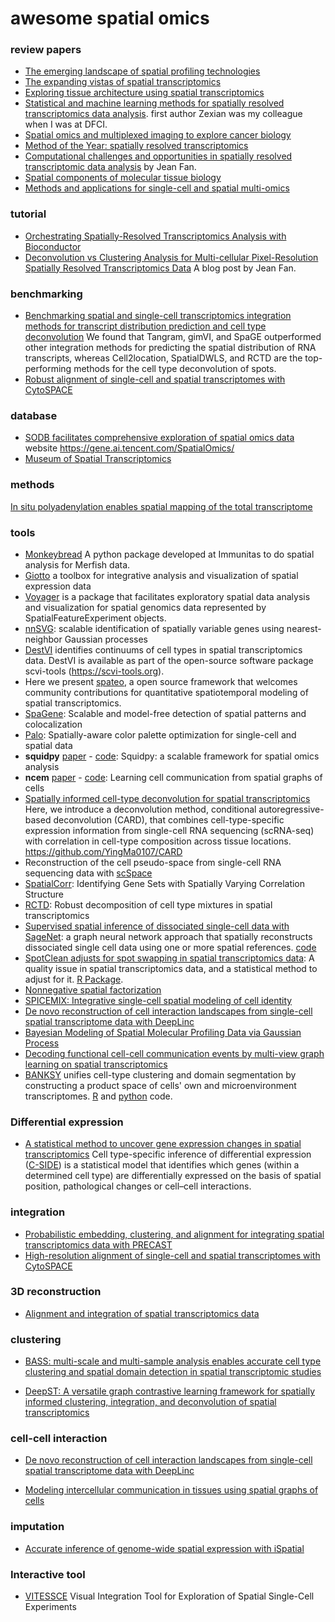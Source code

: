 # awesome spatial omics

### review papers

* [The emerging landscape of spatial profiling technologies](https://www.nature.com/articles/s41576-022-00515-3)
* [The expanding vistas of spatial transcriptomics](https://www.nature.com/articles/s41587-022-01448-2)
* [Exploring tissue architecture using spatial transcriptomics](https://www.nature.com/articles/s41586-021-03634-9)
* [Statistical and machine learning methods for spatially resolved transcriptomics data analysis](https://genomebiology.biomedcentral.com/articles/10.1186/s13059-022-02653-7). first author Zexian was my colleague when I was at DFCI.
* [Spatial omics and multiplexed imaging to explore cancer biology](https://www.nature.com/articles/s41592-021-01203-6)
* [Method of the Year: spatially resolved transcriptomics](https://www.nature.com/articles/s41592-020-01033-y)
* [Computational challenges and opportunities in spatially resolved transcriptomic data analysis](https://www.nature.com/articles/s41467-021-25557-9) by Jean Fan.
* [Spatial components of molecular tissue biology](https://www.nature.com/articles/s41587-021-01182-1)
* [Methods and applications for single-cell and spatial multi-omics](https://www.nature.com/articles/s41576-023-00580-2)

### tutorial

* [Orchestrating Spatially-Resolved Transcriptomics Analysis with Bioconductor](https://lmweber.org/OSTA-book/)
* [Deconvolution vs Clustering Analysis for Multi-cellular Pixel-Resolution Spatially Resolved Transcriptomics Data](https://jef.works/blog/2022/05/03/deconvolution-vs-clustering/) A blog post by Jean Fan.

### benchmarking 

* [Benchmarking spatial and single-cell transcriptomics integration methods for transcript distribution prediction and cell type deconvolution](https://www.nature.com/articles/s41592-022-01480-9) We found that Tangram, gimVI, and SpaGE outperformed other integration methods for predicting the spatial distribution of RNA transcripts, whereas Cell2location, SpatialDWLS, and RCTD are the top-performing methods for the cell type deconvolution of spots.
* [Robust alignment of single-cell and spatial transcriptomes with CytoSPACE](https://www.biorxiv.org/content/10.1101/2022.05.20.488356v1.full.pdf)

### database

* [SODB facilitates comprehensive exploration of spatial omics data](https://www.nature.com/articles/s41592-023-01773-7) website https://gene.ai.tencent.com/SpatialOmics/
* [Museum of Spatial Transcriptomics](https://pachterlab.github.io/LP_2021/index.html)

### methods

[In situ polyadenylation enables spatial mapping of the total transcriptome](https://www.biorxiv.org/content/10.1101/2022.04.20.488964v1)

### tools

* [Monkeybread](https://monkeybread.readthedocs.io/en/latest/notebooks/tutorial.html) A python package developed at Immunitas to do spatial analysis for Merfish data.
* [Giotto](https://genomebiology.biomedcentral.com/articles/10.1186/s13059-021-02286-2) a toolbox for integrative analysis and visualization of spatial expression data
* [Voyager](https://pachterlab.github.io/voyager/index.html) is a package that facilitates exploratory spatial data analysis and visualization for spatial genomics data represented by SpatialFeatureExperiment objects.
* [nnSVG](https://www.biorxiv.org/content/10.1101/2022.05.16.492124v1): scalable identification of spatially variable genes using nearest-neighbor Gaussian processes
* [DestVI](https://www.nature.com/articles/s41587-022-01272-8) identifies continuums of cell types in spatial transcriptomics data. DestVI is available as part of the open-source software package scvi-tools (https://scvi-tools.org).
* Here we present [spateo](https://spateo-release.readthedocs.io/en/latest/), a open source framework that welcomes community contributions for quantitative spatiotemporal modeling of spatial transcriptomics.
* [SpaGene]( https://biorxiv.org/content/10.1101/2022.04.20.488961v1.full.pdf
): Scalable and model-free detection of spatial patterns and colocalization
* [Palo](https://www.biorxiv.org/content/10.1101/2022.03.13.484080v1): Spatially-aware color palette optimization for single-cell and spatial data
* **squidpy** [paper](https://www.nature.com/articles/s41592-021-01358-2) - [code](https://squidpy.readthedocs.io/en/latest/): Squidpy: a scalable framework for spatial omics analysis
* **ncem** [paper](https://www.biorxiv.org/content/10.1101/2021.07.11.451750v1) - [code](https://ncem.readthedocs.io/en/latest/): Learning cell communication from spatial graphs of cells
* [Spatially informed cell-type deconvolution for spatial transcriptomics](https://www.nature.com/articles/s41587-022-01273-7) Here, we introduce a deconvolution method, conditional autoregressive-based deconvolution (CARD), that combines cell-type-specific expression information from single-cell RNA sequencing (scRNA-seq) with correlation in cell-type composition across tissue locations. https://github.com/YingMa0107/CARD
* Reconstruction of the cell pseudo-space from single-cell RNA sequencing data with [scSpace](https://www.biorxiv.org/content/10.1101/2022.05.07.491043v1)
* [SpatialCorr](https://www.biorxiv.org/content/10.1101/2022.02.04.479191v1.full): Identifying Gene Sets with Spatially Varying Correlation Structure
* [RCTD](https://www.nature.com/articles/s41587-021-00830-w): Robust decomposition of cell type mixtures in spatial transcriptomics
* [Supervised spatial inference of dissociated single-cell data with SageNet](https://www.biorxiv.org/content/10.1101/2022.04.14.488419v1): a graph neural network approach that spatially reconstructs dissociated single cell data using one or more spatial references. [code](https://github.com/MarioniLab/SageNet)
* [SpotClean adjusts for spot swapping in spatial transcriptomics data](https://www.biorxiv.org/content/10.1101/2021.06.11.448105v3.full): A quality issue in spatial transcriptomics data, and a statistical method to adjust for it. [R Package](https://github.com/zijianni/SpotClean).
* [Nonnegative spatial factorization](https://arxiv.org/abs/2110.06122)
* [SPICEMIX: Integrative single-cell spatial modeling of cell identity](https://www.biorxiv.org/content/10.1101/2020.11.29.383067v3)
* [De novo reconstruction of cell interaction landscapes from single-cell spatial transcriptome data with DeepLinc](https://pubmed.ncbi.nlm.nih.gov/35659722/)
* [Bayesian Modeling of Spatial Molecular Profiling Data via Gaussian Process](https://arxiv.org/abs/2012.03326)
* [Decoding functional cell-cell communication events by multi-view graph learning on spatial transcriptomics](https://www.biorxiv.org/content/10.1101/2022.06.22.496105v1)
* [BANKSY](https://www.biorxiv.org/content/10.1101/2022.04.14.488259v1) unifies cell-type clustering and domain segmentation by constructing a product space of cells' own and microenvironment transcriptomes. [R](https://github.com/prabhakarlab/Banksy) and [python](https://github.com/prabhakarlab/Banksy_py) code.  

### Differential expression

* [A statistical method to uncover gene expression changes in spatial transcriptomics](https://www.nature.com/articles/s41592-022-01576-2) Cell type-specific inference of differential expression ([C-SIDE](https://github.com/dmcable/spacexr)) is a statistical model that identifies which genes (within a determined cell type) are differentially expressed on the basis of spatial position, pathological changes or cell–cell interactions. 

### integration 

* [Probabilistic embedding, clustering, and alignment for integrating spatial transcriptomics data with PRECAST](https://www.nature.com/articles/s41467-023-35947-w)
* [High-resolution alignment of single-cell and spatial transcriptomes with CytoSPACE](https://www.nature.com/articles/s41587-023-01697-9)

### 3D reconstruction

* [Alignment and integration of spatial transcriptomics data](https://www.nature.com/articles/s41592-022-01459-6)

### clustering

* [BASS: multi-scale and multi-sample analysis enables accurate cell type clustering and spatial domain detection in spatial transcriptomic studies](https://genomebiology.biomedcentral.com/articles/10.1186/s13059-022-02734-7)

* [DeepST: A versatile graph contrastive learning framework for spatially informed clustering, integration, and deconvolution of spatial transcriptomics](https://www.biorxiv.org/content/10.1101/2022.08.02.502407v1)

### cell-cell interaction

* [De novo reconstruction of cell interaction landscapes from single-cell spatial transcriptome data with DeepLinc](https://genomebiology.biomedcentral.com/articles/10.1186/s13059-022-02692-0)

* [Modeling intercellular communication in tissues using spatial graphs of cells](https://www.nature.com/articles/s41587-022-01467-z)

### imputation

* [Accurate inference of genome-wide spatial expression with iSpatial](https://www.biorxiv.org/content/10.1101/2022.05.23.493144v2)

### Interactive tool

* [VITESSCE](https://github.com/vitessce/vitessce) Visual Integration Tool for Exploration of Spatial Single-Cell Experiments
